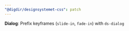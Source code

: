```yaml
---
"@digdir/designsystemet-css": patch
---
```


**Dialog**: Prefix keyframes (`slide-in`, `fade-in`) with `ds-dialog`
